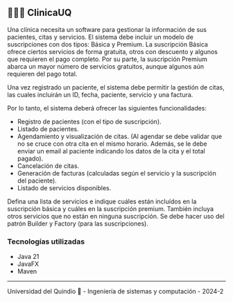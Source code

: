## 🏥👨‍⚕ ️ClinicaUQ

Una clínica necesita un software para gestionar la información de sus pacientes, citas y servicios. El sistema debe incluir un modelo de suscripciones con dos tipos: Básica y Premium. La suscripción Básica ofrece ciertos servicios de forma gratuita, otros con descuento y algunos que requieren el pago completo. Por su parte, la suscripción Premium abarca un mayor número de servicios gratuitos, aunque algunos aún requieren del pago total.

Una vez registrado un paciente, el sistema debe permitir la gestión de citas, las cuales incluirán un ID, fecha, paciente, servicio y una factura.

Por lo tanto, el sistema deberá ofrecer las siguientes funcionalidades:

- Registro de pacientes (con el tipo de suscripción).
- Listado de pacientes.
- Agendamiento y visualización de citas. (Al agendar se debe validar que no se cruce con otra cita en el mismo horario. Además, se le debe enviar un email al paciente indicando los datos de la cita y el total pagado).
- Cancelación de citas.
- Generación de facturas (calculadas según el servicio y la suscripción del paciente).
- Listado de servicios disponibles.

Defina una lista de servicios e indique cuáles están incluídos en la suscripción básica y cuáles en la suscripción premium. También incluya otros servicios que no están en ninguna suscripción. Se debe hacer uso del patrón Builder y Factory (para las suscripciones).

### Tecnologías utilizadas
- Java 21
- JavaFX
- Maven

---

Universidad del Quindío 💚 - Ingeniería de sistemas y computación - 2024-2